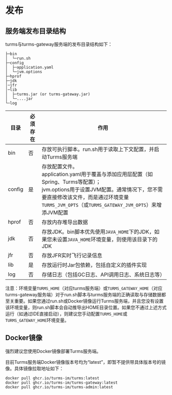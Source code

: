 # 发布

## 服务端发布目录结构

turms与turms-gateway服务端的发布目录结构如下：

```
├─bin
│  └─run.sh
├─config
│  ├─application.yaml
│  └─jvm.options
├─hprof
├─jdk
│─jfr
│─lib
│  ├─turms.jar (or turms-gateway.jar)
│  └─....jar
└─log
```

| 目录   | 必须存在 | 作用                                                         |
| ------ | -------- | ------------------------------------------------------------ |
| bin    | 否       | 存放可执行脚本。run.sh用于读取上下文配置，并启动Turms服务端  |
| config | 是       | 存放配置文件。<br />application.yaml用于覆盖与添加应用层配置（如Spring、Turms等配置）；<br />jvm.options用于设置JVM配置。通常情况下，您不需要直接修改该文件，而是通过环境变量`TURMS_JVM_OPTS`（或`TURMS_GATEWAY_JVM_OPTS`）来增添JVM配置 |
| hprof  | 否       | 存放内存堆导出数据                                           |
| jdk    | 否       | 存放JDK。bin脚本优先使用`JAVA_HOME`下的JDK，如果您未设置`JAVA_HOME`环境变量，则使用该目录下的JDK |
| jfr    | 否       | 存放JFR实时飞行记录信息                                      |
| lib    | 是       | 存放运行时Jar包依赖，包括自定义的插件实现                    |
| log    | 否       | 存储日志（包括GC日志、API调用日志、系统日志等）              |

注意：环境变量`TURMS_HOME`（对应turms服务端）或`TURMS_GATEWAY_HOME`（对应turms-gateway服务端）对于run.sh脚本与turms服务端的正确读取与存储数据都至关重要。如果您通过run.sh或Docker镜像运行Turms服务端，并且您没有设置该环境变量，则run.sh脚本会自动推导出HOME目录位置。如果您不通过上述方式运行（如通过IDE直接启动），则建议您手动配置`TURMS_HOME`或`TURMS_GATEWAY_HOME`环境变量。

## Docker镜像

强烈建议您使用Docker镜像部署Turms服务端。

目前Turms服务端Docker镜像版本号均为“latest”，即暂不提供带具体版本号的镜像。具体镜像拉取地址如下：

```shell
docker pull ghcr.io/turms-im/turms:latest
docker pull ghcr.io/turms-im/turms-gateway:latest
docker pull ghcr.io/turms-im/turms-admin:latest
```
